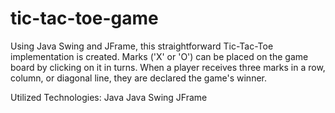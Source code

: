 # tic-tac-toe-game

Using Java Swing and JFrame, this straightforward Tic-Tac-Toe implementation is created. Marks ('X' or 'O') can be placed on the game board by clicking on it in turns. When a player receives three marks in a row, column, or diagonal line, they are declared the game's winner.

Utilized Technologies:
 Java
 Java Swing 
 JFrame
